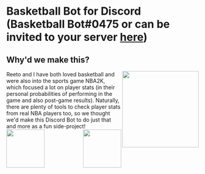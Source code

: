 # Basketball Bot for Discord (Basketball Bot#0475 or can be invited to your server [here](https://discord.com/oauth2/authorize?client_id=862346185829122090&scope=bot&permissions=19520))

<h2>Why'd we make this?</h2>
<p><img align="right" height="200" src="https://user-images.githubusercontent.com/53918934/132140269-734b01e4-c6a9-48f1-9fc0-a6b3299568b1.png"/><font size="">Reeto and I have both loved basketball and were also into the sports game NBA2K, which focused a lot on player stats (in their personal probabilities of performing in the game and also post-game results). Naturally, there are plenty of tools to check player stats from real NBA players too, so we thought we'd make this Discord Bot to do just that and more as a fun side-project!</font>
<img height="100" src="https://user-images.githubusercontent.com/53918934/132139837-4a4e00f2-c162-4932-9f57-c52ff64c538b.png" align="bottom"/><img src="https://user-images.githubusercontent.com/53918934/132139807-7adf4a44-5aca-418e-94a2-8f550a359469.png" height="100" align="right"/>
</p>
